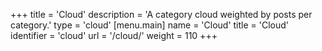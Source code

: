 +++
title = 'Cloud'
description = 'A category cloud weighted by posts per category.'
type = 'cloud'
[menu.main]
name = 'Cloud'
title = 'Cloud'
identifier = 'cloud'
url = '/cloud/'
weight = 110
+++